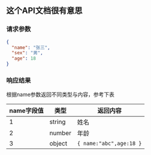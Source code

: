 
## 这个API文档很有意思

### 请求参数

```json
{
  "name": "张三",
  "sex": "男",
  "age": 18 
}
```

### 响应结果

根据name参数返回不同类型与内容，参考下表

|name字段值|类型|返回内容|
|-|-|-|
|1|string|姓名|
|2|number|年龄|
|3|object|`{ name:"abc",age:18 }`|


